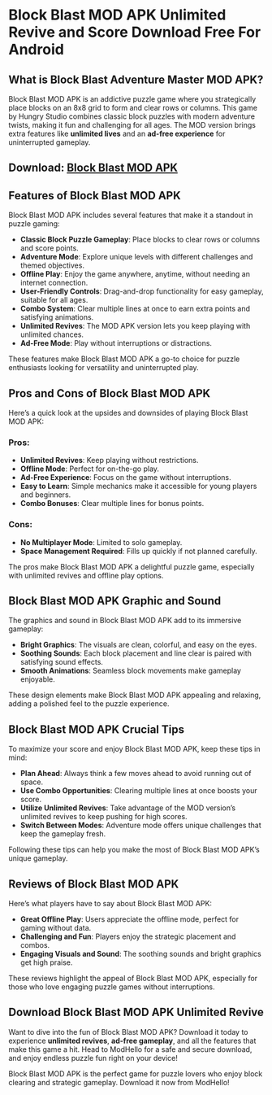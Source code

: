 # Block Blast MOD APK Unlimited Revive and Score Download Free For Android

## What is Block Blast Adventure Master MOD APK?

Block Blast MOD APK is an addictive puzzle game where you strategically place blocks on an 8x8 grid to form and clear rows or columns. This game by Hungry Studio combines classic block puzzles with modern adventure twists, making it fun and challenging for all ages. The MOD version brings extra features like **unlimited lives** and an **ad-free experience** for uninterrupted gameplay.

## Download: [Block Blast MOD APK](https://modhello.com/block-blast/)

## Features of Block Blast MOD APK

Block Blast MOD APK includes several features that make it a standout in puzzle gaming:

- **Classic Block Puzzle Gameplay**: Place blocks to clear rows or columns and score points.
- **Adventure Mode**: Explore unique levels with different challenges and themed objectives.
- **Offline Play**: Enjoy the game anywhere, anytime, without needing an internet connection.
- **User-Friendly Controls**: Drag-and-drop functionality for easy gameplay, suitable for all ages.
- **Combo System**: Clear multiple lines at once to earn extra points and satisfying animations.
- **Unlimited Revives**: The MOD APK version lets you keep playing with unlimited chances.
- **Ad-Free Mode**: Play without interruptions or distractions.

These features make Block Blast MOD APK a go-to choice for puzzle enthusiasts looking for versatility and uninterrupted play.

## Pros and Cons of Block Blast MOD APK

Here’s a quick look at the upsides and downsides of playing Block Blast MOD APK:

### Pros:
- **Unlimited Revives**: Keep playing without restrictions.
- **Offline Mode**: Perfect for on-the-go play.
- **Ad-Free Experience**: Focus on the game without interruptions.
- **Easy to Learn**: Simple mechanics make it accessible for young players and beginners.
- **Combo Bonuses**: Clear multiple lines for bonus points.

### Cons:
- **No Multiplayer Mode**: Limited to solo gameplay.
- **Space Management Required**: Fills up quickly if not planned carefully.

The pros make Block Blast MOD APK a delightful puzzle game, especially with unlimited revives and offline play options.

## Block Blast MOD APK Graphic and Sound

The graphics and sound in Block Blast MOD APK add to its immersive gameplay:

- **Bright Graphics**: The visuals are clean, colorful, and easy on the eyes.
- **Soothing Sounds**: Each block placement and line clear is paired with satisfying sound effects.
- **Smooth Animations**: Seamless block movements make gameplay enjoyable.

These design elements make Block Blast MOD APK appealing and relaxing, adding a polished feel to the puzzle experience.

## Block Blast MOD APK Crucial Tips

To maximize your score and enjoy Block Blast MOD APK, keep these tips in mind:

- **Plan Ahead**: Always think a few moves ahead to avoid running out of space.
- **Use Combo Opportunities**: Clearing multiple lines at once boosts your score.
- **Utilize Unlimited Revives**: Take advantage of the MOD version’s unlimited revives to keep pushing for high scores.
- **Switch Between Modes**: Adventure mode offers unique challenges that keep the gameplay fresh.

Following these tips can help you make the most of Block Blast MOD APK’s unique gameplay.

## Reviews of Block Blast MOD APK

Here’s what players have to say about Block Blast MOD APK:

- **Great Offline Play**: Users appreciate the offline mode, perfect for gaming without data.
- **Challenging and Fun**: Players enjoy the strategic placement and combos.
- **Engaging Visuals and Sound**: The soothing sounds and bright graphics get high praise.

These reviews highlight the appeal of Block Blast MOD APK, especially for those who love engaging puzzle games without interruptions.

## Download Block Blast MOD APK Unlimited Revive

Want to dive into the fun of Block Blast MOD APK? Download it today to experience **unlimited revives**, **ad-free gameplay**, and all the features that make this game a hit. Head to ModHello for a safe and secure download, and enjoy endless puzzle fun right on your device!

Block Blast MOD APK is the perfect game for puzzle lovers who enjoy block clearing and strategic gameplay. Download it now from ModHello!
